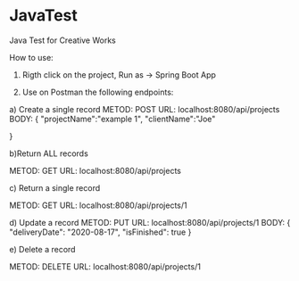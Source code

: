 # JavaTest
Java Test for Creative Works

How to use:


1. Rigth click on the project, Run as -> Spring Boot App

2. Use on Postman the following endpoints:


a) Create a single record
METOD: POST 
URL: localhost:8080/api/projects
BODY:
{
    "projectName":"example 1",
    "clientName":"Joe"
    
}


b)Return ALL records

METOD: GET
URL: localhost:8080/api/projects


c) Return a single record

METOD: GET 
URL: localhost:8080/api/projects/1


d) Update a record
METOD: PUT 
URL: localhost:8080/api/projects/1
BODY:
{
    "deliveryDate": "2020-08-17",
    "isFinished": true
}


e) Delete a record

METOD: DELETE 
URL: localhost:8080/api/projects/1

